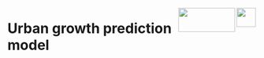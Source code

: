<img align="right" height="39" src=""><img align="right" width="115" height="49" src="https://github.com/EL-BID/Building-Detection/blob/master/img/IDB_logo.jpg">

# Urban growth prediction model

